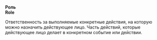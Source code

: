 **Роль** <br>
**Role**

Ответственность за выполняемые конкретные действия, на которую можно назначить действующее лицо. Часть действий, которые действующее лицо делает в конкретном событие или действии.